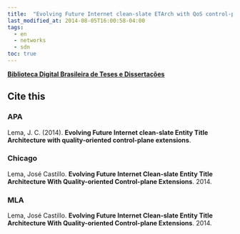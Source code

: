 ```yaml
---
title:  "Evolving Future Internet clean-slate ETArch with QoS control-plane extensions"
last_modified_at: 2014-08-05T16:00:58-04:00
tags:
  - en
  - networks
  - sdn
toc: true
---
```


[**Biblioteca Digital Brasileira de Teses e Dissertações**](http://bdtd.ibict.br/vufind/Record/UFRN_7ccf2b703d54b0fd8cc548ccd747339a)


## Cite this

### APA
Lema, J. C. (2014). **Evolving Future Internet clean-slate Entity Title Architecture with quality-oriented control-plane extensions**.

### Chicago
Lema, José Castillo. **Evolving Future Internet Clean-slate Entity Title Architecture With Quality-oriented Control-plane Extensions**. 2014.

### MLA
Lema, José Castillo. **Evolving Future Internet Clean-slate Entity Title Architecture With Quality-oriented Control-plane Extensions**. 2014.